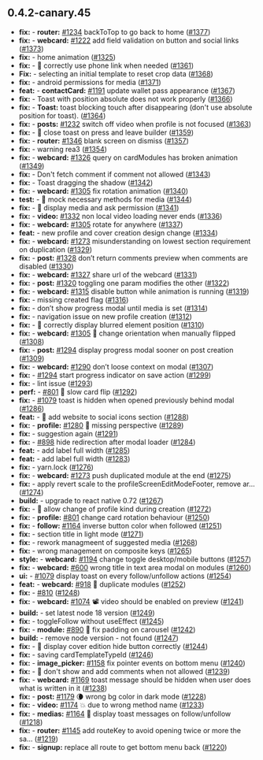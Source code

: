 ## 0.4.2-canary.45

* **fix:**  - **router:** [#1234](https://github.com/AzzappApp/azzapp/pull/1234) backToTop to go back to home ([#1377](https://github.com/AzzappApp/azzapp/pull/1377))
* **fix:**  - **webcard:** [#1222](https://github.com/AzzappApp/azzapp/pull/1222) add field validation on button and social links ([#1373](https://github.com/AzzappApp/azzapp/pull/1373))
* **fix:**  - home animation ([#1325](https://github.com/AzzappApp/azzapp/pull/1325))
* **fix:**  - 🐛 correctly use phone link when needed ([#1361](https://github.com/AzzappApp/azzapp/pull/1361))
* **Fix:**  - selecting an initial template to reset crop data ([#1368](https://github.com/AzzappApp/azzapp/pull/1368))
* **fix:**  - android permissions for media ([#1371](https://github.com/AzzappApp/azzapp/pull/1371))
* **feat:**  - **contactCard:** [#1191](https://github.com/AzzappApp/azzapp/pull/1191) update wallet pass appearance ([#1367](https://github.com/AzzappApp/azzapp/pull/1367))
* **fix:**  - Toast with position absolute does not work properly ([#1366](https://github.com/AzzappApp/azzapp/pull/1366))
* **fix:**  - **Toast:** toast blocking touch after disappearing (don't use absolute position for toast). ([#1364](https://github.com/AzzappApp/azzapp/pull/1364))
* **fix:**  - **posts:** [#1232](https://github.com/AzzappApp/azzapp/pull/1232) switch off video when profile is not focused ([#1363](https://github.com/AzzappApp/azzapp/pull/1363))
* **fix:**  - 🐛 close toast on press and leave builder ([#1359](https://github.com/AzzappApp/azzapp/pull/1359))
* **fix:**  - **router:** [#1346](https://github.com/AzzappApp/azzapp/pull/1346) blank screen on dismiss ([#1357](https://github.com/AzzappApp/azzapp/pull/1357))
* **fix:**  - warning rea3 ([#1354](https://github.com/AzzappApp/azzapp/pull/1354))
* **fix:**  - **webcard:** [#1326](https://github.com/AzzappApp/azzapp/pull/1326) query on cardModules has broken animation ([#1349](https://github.com/AzzappApp/azzapp/pull/1349))
* **fix:**  - Don't fetch comment if comment not allowed ([#1343](https://github.com/AzzappApp/azzapp/pull/1343))
* **fix:**  - Toast dragging the shadow ([#1342](https://github.com/AzzappApp/azzapp/pull/1342))
* **fix:**  - **webcard:** [#1305](https://github.com/AzzappApp/azzapp/pull/1305) fix rotation animation ([#1340](https://github.com/AzzappApp/azzapp/pull/1340))
* **test:**  - 💍 mock necessary methods for media ([#1344](https://github.com/AzzappApp/azzapp/pull/1344))
* **fix:**  - 🐛 display media and ask permission ([#1341](https://github.com/AzzappApp/azzapp/pull/1341))
* **fix:**  - **video:** [#1332](https://github.com/AzzappApp/azzapp/pull/1332) non local video loading never ends ([#1336](https://github.com/AzzappApp/azzapp/pull/1336))
* **fix:**  - **webcard:** [#1305](https://github.com/AzzappApp/azzapp/pull/1305) rotate for anywhere ([#1337](https://github.com/AzzappApp/azzapp/pull/1337))
* **feat:**  - new profile and cover creation design change ([#1334](https://github.com/AzzappApp/azzapp/pull/1334))
* **fix:**  - **webcard:** [#1273](https://github.com/AzzappApp/azzapp/pull/1273) misunderstanding on lowest section requirement on duplication ([#1329](https://github.com/AzzappApp/azzapp/pull/1329))
* **fix:**  - **post:** [#1328](https://github.com/AzzappApp/azzapp/pull/1328) don’t return comments preview when comments are disabled ([#1330](https://github.com/AzzappApp/azzapp/pull/1330))
* **fix:**  - **webcard:** [#1327](https://github.com/AzzappApp/azzapp/pull/1327) share url of the webcard ([#1331](https://github.com/AzzappApp/azzapp/pull/1331))
* **fix:**  - **post:** [#1320](https://github.com/AzzappApp/azzapp/pull/1320) toggling one param modifies the other ([#1322](https://github.com/AzzappApp/azzapp/pull/1322))
* **fix:**  - **webcard:** [#1315](https://github.com/AzzappApp/azzapp/pull/1315) disable button while animation is running ([#1319](https://github.com/AzzappApp/azzapp/pull/1319))
* **fix:**  - missing created flag ([#1316](https://github.com/AzzappApp/azzapp/pull/1316))
* **fix:**  - don’t show progress modal until media is set ([#1314](https://github.com/AzzappApp/azzapp/pull/1314))
* **fix:**  - navigation issue on new profile creation ([#1312](https://github.com/AzzappApp/azzapp/pull/1312))
* **fix:**  - 🐛 correctly display blurred element position ([#1310](https://github.com/AzzappApp/azzapp/pull/1310))
* **fix:**  - **webcard:** [#1305](https://github.com/AzzappApp/azzapp/pull/1305) 💃 change orientation when manually flipped ([#1308](https://github.com/AzzappApp/azzapp/pull/1308))
* **fix:**  - **post:** [#1294](https://github.com/AzzappApp/azzapp/pull/1294) display progress modal sooner on post creation ([#1309](https://github.com/AzzappApp/azzapp/pull/1309))
* **fix:**  - **webcard:** [#1290](https://github.com/AzzappApp/azzapp/pull/1290) don’t loose context on modal ([#1307](https://github.com/AzzappApp/azzapp/pull/1307))
* **fix:**  - [#1294](https://github.com/AzzappApp/azzapp/pull/1294) start progress indicator on save action ([#1299](https://github.com/AzzappApp/azzapp/pull/1299))
* **fix:**  - lint issue ([#1293](https://github.com/AzzappApp/azzapp/pull/1293))
* **perf:**  - [#801](https://github.com/AzzappApp/azzapp/pull/801) 🐌 slow card flip ([#1292](https://github.com/AzzappApp/azzapp/pull/1292))
* **fix:**  - [#1079](https://github.com/AzzappApp/azzapp/pull/1079) toast is hidden when opened previously behind modal ([#1286](https://github.com/AzzappApp/azzapp/pull/1286))
* **feat:**  - 🎸 add website to social icons section ([#1288](https://github.com/AzzappApp/azzapp/pull/1288))
* **fix:**  - **profile:** [#1280](https://github.com/AzzappApp/azzapp/pull/1280) 💅 missing perspective ([#1289](https://github.com/AzzappApp/azzapp/pull/1289))
* **fix:**  - suggestion again ([#1291](https://github.com/AzzappApp/azzapp/pull/1291))
* **fix:**  - [#898](https://github.com/AzzappApp/azzapp/pull/898) hide redirection after modal loader ([#1284](https://github.com/AzzappApp/azzapp/pull/1284))
* **feat:**  - add label full width ([#1285](https://github.com/AzzappApp/azzapp/pull/1285))
* **feat:**  - add label full width ([#1283](https://github.com/AzzappApp/azzapp/pull/1283))
* **fix:**  - yarn.lock ([#1276](https://github.com/AzzappApp/azzapp/pull/1276))
* **fix:**  - **webcard:** [#1273](https://github.com/AzzappApp/azzapp/pull/1273) push duplicated module at the end ([#1275](https://github.com/AzzappApp/azzapp/pull/1275))
* **fix:**  - apply revert scale to the profileScreenEditModeFooter, remove ar… ([#1274](https://github.com/AzzappApp/azzapp/pull/1274))
* **build:**  - upgrade to react native 0.72 ([#1267](https://github.com/AzzappApp/azzapp/pull/1267))
* **fix:**  - 🐛 allow change of profile kind during creation ([#1272](https://github.com/AzzappApp/azzapp/pull/1272))
* **fix:**  - **profile:** [#801](https://github.com/AzzappApp/azzapp/pull/801) change card rotation behaviour ([#1250](https://github.com/AzzappApp/azzapp/pull/1250))
* **fix:**  - **follow:** [#1164](https://github.com/AzzappApp/azzapp/pull/1164) inverse button color when followed ([#1251](https://github.com/AzzappApp/azzapp/pull/1251))
* **fix:**  - section title in light mode ([#1271](https://github.com/AzzappApp/azzapp/pull/1271))
* **fix:**  - rework managmeent of suggested media ([#1268](https://github.com/AzzappApp/azzapp/pull/1268))
* **fix:**  - wrong management on composite keys ([#1265](https://github.com/AzzappApp/azzapp/pull/1265))
* **style:**  - **webcard:** [#1194](https://github.com/AzzappApp/azzapp/pull/1194) change toggle desktop/mobile buttons ([#1257](https://github.com/AzzappApp/azzapp/pull/1257))
* **fix:**  - **webcard:** [#600](https://github.com/AzzappApp/azzapp/pull/600) wrong title in text area modal on modules ([#1260](https://github.com/AzzappApp/azzapp/pull/1260))
* **ui:**  - [#1079](https://github.com/AzzappApp/azzapp/pull/1079) display toast on every follow/unfollow actions ([#1254](https://github.com/AzzappApp/azzapp/pull/1254))
* **feat:**  - **webcard:** [#918](https://github.com/AzzappApp/azzapp/pull/918) 👯 duplicate modules ([#1252](https://github.com/AzzappApp/azzapp/pull/1252))
* **fix:**  - [#810](https://github.com/AzzappApp/azzapp/pull/810) ([#1248](https://github.com/AzzappApp/azzapp/pull/1248))
* **fix:**  - **webcard:** [#1074](https://github.com/AzzappApp/azzapp/pull/1074) 📽️ video should be enabled on preview ([#1241](https://github.com/AzzappApp/azzapp/pull/1241))
* **build:**  - set latest node 18 version ([#1249](https://github.com/AzzappApp/azzapp/pull/1249))
* **fix:**  - toggleFollow without useEffect ([#1245](https://github.com/AzzappApp/azzapp/pull/1245))
* **fix:**  - **module:** [#890](https://github.com/AzzappApp/azzapp/pull/890) 💅 fix padding on carousel ([#1242](https://github.com/AzzappApp/azzapp/pull/1242))
* **build:**  - remove node version - not found ([#1247](https://github.com/AzzappApp/azzapp/pull/1247))
* **fix:**  - 🐛 display cover edition hide button correctly ([#1244](https://github.com/AzzappApp/azzapp/pull/1244))
* **fix:**  - saving cardTemplateTypeId ([#1246](https://github.com/AzzappApp/azzapp/pull/1246))
* **fix:**  - **image_picker:** [#1158](https://github.com/AzzappApp/azzapp/pull/1158) fix pointer events on bottom menu ([#1240](https://github.com/AzzappApp/azzapp/pull/1240))
* **fix:**  - 🐛 don't show and add comments when not allowed ([#1239](https://github.com/AzzappApp/azzapp/pull/1239))
* **fix:**  - **webcard:** [#1169](https://github.com/AzzappApp/azzapp/pull/1169) toast message should be hidden when user does what is written in it ([#1238](https://github.com/AzzappApp/azzapp/pull/1238))
* **fix:**  - **post:** [#1179](https://github.com/AzzappApp/azzapp/pull/1179) 🌘 wrong bg color in dark mode ([#1228](https://github.com/AzzappApp/azzapp/pull/1228))
* **fix:**  - **video:** [#1174](https://github.com/AzzappApp/azzapp/pull/1174) 💥 due to wrong method name ([#1233](https://github.com/AzzappApp/azzapp/pull/1233))
* **fix:**  - **medias:** [#1164](https://github.com/AzzappApp/azzapp/pull/1164) 💅 display toast messages on follow/unfollow ([#1218](https://github.com/AzzappApp/azzapp/pull/1218))
* **fix:**  - **router:** [#1145](https://github.com/AzzappApp/azzapp/pull/1145) add routeKey to avoid opening twice or more the sa… ([#1219](https://github.com/AzzappApp/azzapp/pull/1219))
* **fix:**  - **signup:** replace all route to get bottom menu back ([#1220](https://github.com/AzzappApp/azzapp/pull/1220))